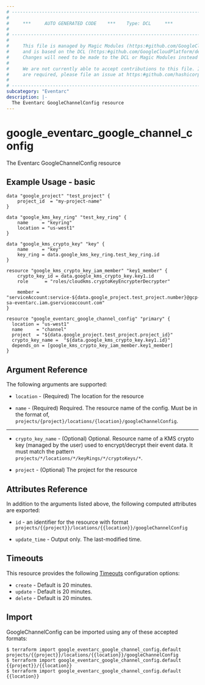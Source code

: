 ```yaml
---
# ----------------------------------------------------------------------------
#
#     ***     AUTO GENERATED CODE    ***    Type: DCL     ***
#
# ----------------------------------------------------------------------------
#
#     This file is managed by Magic Modules (https:#github.com/GoogleCloudPlatform/magic-modules)
#     and is based on the DCL (https:#github.com/GoogleCloudPlatform/declarative-resource-client-library).
#     Changes will need to be made to the DCL or Magic Modules instead of here.
#
#     We are not currently able to accept contributions to this file. If changes
#     are required, please file an issue at https:#github.com/hashicorp/terraform-provider-google/issues/new/choose
#
# ----------------------------------------------------------------------------
subcategory: "Eventarc"
description: |-
  The Eventarc GoogleChannelConfig resource
---
```


# google_eventarc_google_channel_config

The Eventarc GoogleChannelConfig resource

## Example Usage - basic
```hcl
data "google_project" "test_project" {
	project_id  = "my-project-name"
}

data "google_kms_key_ring" "test_key_ring" {
	name     = "keyring"
	location = "us-west1"
}

data "google_kms_crypto_key" "key" {
	name     = "key"
	key_ring = data.google_kms_key_ring.test_key_ring.id
}

resource "google_kms_crypto_key_iam_member" "key1_member" {
    crypto_key_id = data.google_kms_crypto_key.key1.id
    role      = "roles/cloudkms.cryptoKeyEncrypterDecrypter"

    member = "serviceAccount:service-${data.google_project.test_project.number}@gcp-sa-eventarc.iam.gserviceaccount.com"
}

resource "google_eventarc_google_channel_config" "primary" {
  location = "us-west1"
  name     = "channel"
  project  = "${data.google_project.test_project.project_id}"
  crypto_key_name =  "${data.google_kms_crypto_key.key1.id}"
  depends_on = [google_kms_crypto_key_iam_member.key1_member]
}
```

## Argument Reference

The following arguments are supported:

* `location` -
  (Required)
  The location for the resource
  
* `name` -
  (Required)
  Required. The resource name of the config. Must be in the format of, `projects/{project}/locations/{location}/googleChannelConfig`.
  


- - -

* `crypto_key_name` -
  (Optional)
  Optional. Resource name of a KMS crypto key (managed by the user) used to encrypt/decrypt their event data. It must match the pattern `projects/*/locations/*/keyRings/*/cryptoKeys/*`.
  
* `project` -
  (Optional)
  The project for the resource
  


## Attributes Reference

In addition to the arguments listed above, the following computed attributes are exported:

* `id` - an identifier for the resource with format `projects/{{project}}/locations/{{location}}/googleChannelConfig`

* `update_time` -
  Output only. The last-modified time.
  
## Timeouts

This resource provides the following
[Timeouts](https://developer.hashicorp.com/terraform/plugin/sdkv2/resources/retries-and-customizable-timeouts) configuration options:

- `create` - Default is 20 minutes.
- `update` - Default is 20 minutes.
- `delete` - Default is 20 minutes.

## Import

GoogleChannelConfig can be imported using any of these accepted formats:

```
$ terraform import google_eventarc_google_channel_config.default projects/{{project}}/locations/{{location}}/googleChannelConfig
$ terraform import google_eventarc_google_channel_config.default {{project}}/{{location}}
$ terraform import google_eventarc_google_channel_config.default {{location}}
```



